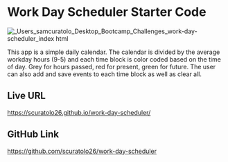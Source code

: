 # Work Day Scheduler Starter Code
![_Users_samcuratolo_Desktop_Bootcamp_Challenges_work-day-scheduler_index html](https://user-images.githubusercontent.com/85077075/179031952-0349e55e-88a1-4d86-aaa5-5dd04a37f2bd.png)

This app is a simple daily calendar. The calendar is divided by the average workday hours (9-5) and each time block is color coded based on the time of day. Grey for hours passed, red for present, green for future. The user can also add and save events to each time block as well as clear all. 

## Live URL
https://scuratolo26.github.io/work-day-scheduler/

## GitHub Link
https://github.com/scuratolo26/work-day-scheduler
